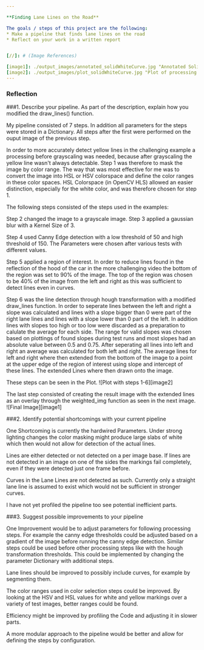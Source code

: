 ```yaml
---

**Finding Lane Lines on the Road**

The goals / steps of this project are the following:
* Make a pipeline that finds lane lines on the road
* Reflect on your work in a written report


[//]: # (Image References)

[image1]: ./output_images/annotated_solidWhiteCurve.jpg "Annotated Solid White Curve"
[image2]: ./output_images/plot_solidWhiteCurve.jpg "Plot of processing Steps"
---
```


### Reflection

###1. Describe your pipeline. As part of the description, explain how you modified the draw_lines() function.

My pipeline consisted of 7 steps. In addition all parameters for the steps were stored in a Dictionary.
All steps after the first were performed on the ouput image of the previous step.

In order to more accurately detect yellow lines in the challenging example a processing before grayscaling was needed, because after grayscaling the yellow line wasn't always detectable.
Step 1 was therefore to mask the image by color range. The way that was most effective for me was to convert the image into HSL or HSV colorspace and define the color ranges in these color spaces.
HSL Colorspace (in OpenCV HLS) allowed an easier distinction, especially for the white color, and was therefore chosen for step 1.

The following steps consisted of the steps used in the examples:

Step 2 changed the image to a grayscale image. Step 3 applied a gaussian blur with a Kernel Size of 3. 

Step 4 used Canny Edge detection with a low threshold of 50 and high threshold of 150. The Parameters were chosen after various tests with different values.

Step 5 applied a region of interest. In order to reduce lines found in the reflection of the hood of the car in the more challenging video the bottom of the region was set to 90% of the image. 
The top of the region was chosen to be 40% of the image from the left and right as this was sufficient to detect lines even in curves.

Step 6 was the line detection through hough transformation with a modified draw_lines function.
In order to seperate lines between the left and right a slope was calculated and lines with a slope bigger than 0 were part of the right lane lines and lines with a slope lower than 0 part of the left.
In addition lines with slopes too high or too low were discarded as a preparation to calulate the average for each side. The range for valid slopes was chosen based on plottings of found slopes during test runs and most slopes had an absolute value between 0.5 and 0.75.
After seperating all lines into left and right an average was calculated for both left and right. The average lines for left and right where then extended from the bottom of the image to a point at the upper edge of the region of interest using slope and intercept of these lines.
The extended Lines where then drawn onto the image.

These steps can be seen in the Plot.
![Plot with steps 1-6][image2]

The last step consisted of creating the result image with the extended lines as an overlay through the weighted_img function as seen in the next image.
![Final Image][image1]

###2. Identify potential shortcomings with your current pipeline

One Shortcoming is currently the hardwired Parameters. Under strong lighting changes the color masking might produce large slabs of white which then would not allow for detection of the actual lines.

Lines are either detected or not detected on a per image base. If lines are not detected in an image on one of the sides the markings fail completely, even if they were detected just one frame before.

Curves in the Lane Lines are not detected as such. Currently only a straight lane line is assumed to exist which would not be sufficient in stronger curves.

I have not yet profiled the pipeline too see potential inefficient parts.

###3. Suggest possible improvements to your pipeline

One Improvement would be to adjust parameters for following processing steps. For example the canny edge thresholds could be adjusted based on a gradient of the image before running the canny edge detection.
Similar steps could be used before other processing steps like with the hough transformation thresholds.
This could be implemented by changing the parameter Dictionary with additional steps.

Lane lines should be improved to possibly include curves, for example by segmenting them.

The color ranges used in color selection steps could be improved. By looking at the HSV and HSL values for white and yellow markings over a variety of test images, better ranges could be found.

Efficiency might be improved by profiling the Code and adjusting it in slower parts.

A more modular approach to the pipeline would be better and allow for defining the steps by configuration.